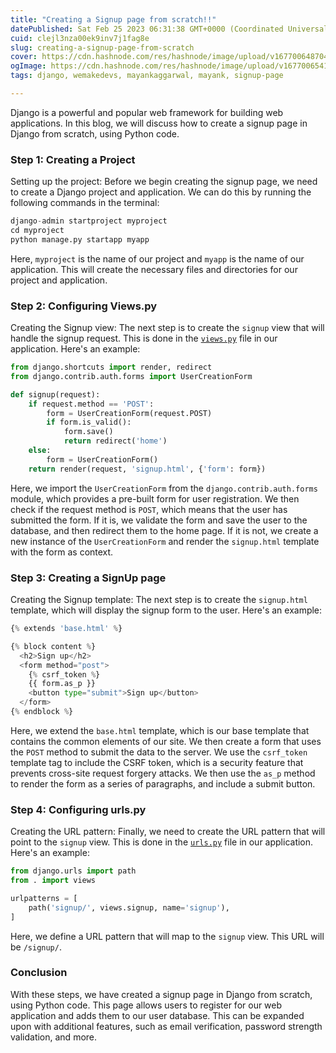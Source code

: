 ```yaml
---
title: "Creating a Signup page from scratch!!"
datePublished: Sat Feb 25 2023 06:31:38 GMT+0000 (Coordinated Universal Time)
cuid: clejl3nza00ek9inv7j1fag8e
slug: creating-a-signup-page-from-scratch
cover: https://cdn.hashnode.com/res/hashnode/image/upload/v1677006487049/8de2e346-2cc6-4947-96cc-7d3dbb348294.png
ogImage: https://cdn.hashnode.com/res/hashnode/image/upload/v1677006541522/41078dee-800f-4196-97ab-b0412a2a0f47.png
tags: django, wemakedevs, mayankaggarwal, mayank, signup-page

---
```


Django is a powerful and popular web framework for building web applications. In this blog, we will discuss how to create a signup page in Django from scratch, using Python code.

### Step 1: Creating a Project

Setting up the project: Before we begin creating the signup page, we need to create a Django project and application. We can do this by running the following commands in the terminal:

```python
django-admin startproject myproject
cd myproject
python manage.py startapp myapp
```

Here, `myproject` is the name of our project and `myapp` is the name of our application. This will create the necessary files and directories for our project and application.

### Step 2: Configuring Views.py

Creating the Signup view: The next step is to create the `signup` view that will handle the signup request. This is done in the [`views.py`](http://views.py) file in our application. Here's an example:

```python
from django.shortcuts import render, redirect
from django.contrib.auth.forms import UserCreationForm

def signup(request):
    if request.method == 'POST':
        form = UserCreationForm(request.POST)
        if form.is_valid():
            form.save()
            return redirect('home')
    else:
        form = UserCreationForm()
    return render(request, 'signup.html', {'form': form})
```

Here, we import the `UserCreationForm` from the `django.contrib.auth.forms` module, which provides a pre-built form for user registration. We then check if the request method is `POST`, which means that the user has submitted the form. If it is, we validate the form and save the user to the database, and then redirect them to the home page. If it is not, we create a new instance of the `UserCreationForm` and render the `signup.html` template with the form as context.

### Step 3: Creating a SignUp page

Creating the Signup template: The next step is to create the `signup.html` template, which will display the signup form to the user. Here's an example:

```python
{% extends 'base.html' %}

{% block content %}
  <h2>Sign up</h2>
  <form method="post">
    {% csrf_token %}
    {{ form.as_p }}
    <button type="submit">Sign up</button>
  </form>
{% endblock %}
```

Here, we extend the `base.html` template, which is our base template that contains the common elements of our site. We then create a form that uses the `POST` method to submit the data to the server. We use the `csrf_token` template tag to include the CSRF token, which is a security feature that prevents cross-site request forgery attacks. We then use the `as_p` method to render the form as a series of paragraphs, and include a submit button.

### Step 4: Configuring urls.py

Creating the URL pattern: Finally, we need to create the URL pattern that will point to the `signup` view. This is done in the [`urls.py`](http://urls.py) file in our application. Here's an example:

```python
from django.urls import path
from . import views

urlpatterns = [
    path('signup/', views.signup, name='signup'),
]
```

Here, we define a URL pattern that will map to the `signup` view. This URL will be `/signup/`.

### Conclusion

With these steps, we have created a signup page in Django from scratch, using Python code. This page allows users to register for our web application and adds them to our user database. This can be expanded upon with additional features, such as email verification, password strength validation, and more.